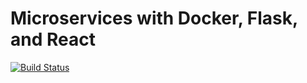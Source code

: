 # Microservices with Docker, Flask, and React

[![Build Status](https://travis-ci.org/n4djib/microsrv-flask-react-dkr-tdd.svg?branch=master)](https://travis-ci.org/n4djib/microsrv-flask-react-dkr-tdd)
